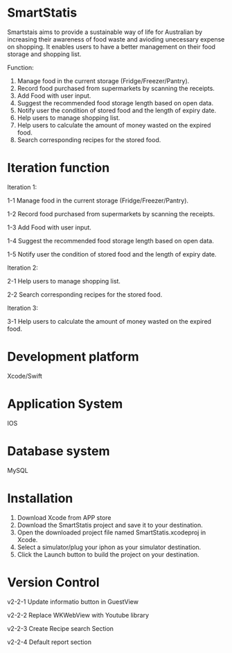# SmartStatis
  Smartstais aims to provide a sustainable way of life for Australian by increasing their awareness of food waste and avioding unecessary expense on shopping. It enables users to have a better management on their food storage and shopping list.

Function:

1. Manage food in the current storage (Fridge/Freezer/Pantry).
2. Record food purchased from supermarkets by scanning the receipts.
3. Add Food with user input.
4. Suggest the recommended food storage length based on open data.
5. Notify user the condition of stored food and the length of expiry date.
6. Help users to manage shopping list.
7. Help users to calculate the amount of money wasted on the expired food.
8. Search corresponding recipes for the stored food.
# Iteration function
Iteration 1: 

   1-1 Manage food in the current storage (Fridge/Freezer/Pantry).
  
   1-2 Record food purchased from supermarkets by scanning the receipts.
  
   1-3 Add Food with user input.
  
   1-4 Suggest the recommended food storage length based on open data. 
   
   1-5 Notify user the condition of stored food and the length of expiry date.
   
  
Iteration 2:

   2-1 Help users to manage shopping list.
  
   2-2 Search corresponding recipes for the stored food.
   
  
Iteration 3:

   3-1 Help users to calculate the amount of money wasted on the expired food.
  
# Development platform
  Xcode/Swift
# Application System
  IOS
# Database system
  MySQL
# Installation 
  1. Download Xcode from APP store
  2. Download the SmartStatis project and save it to your destination.
  3. Open the downloaded project file named SmartStatis.xcodeproj in Xcode.
  4. Select a simulator/plug your iphon as your simulator destination.
  5. Click the Launch button to build the project on your destination.
# Version Control
  v2-2-1 Update informatio button in GuestView
  
  v2-2-2 Replace WKWebView with Youtube library
  
  v2-2-3 Create Recipe search Section
  
  v2-2-4 Default report section
  

